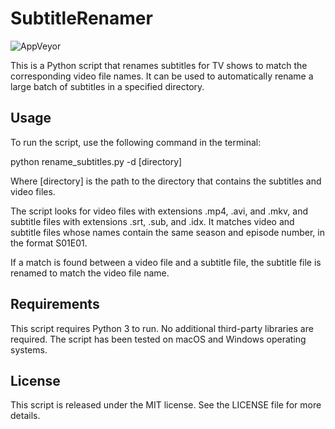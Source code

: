 # SubtitleRenamer

![AppVeyor](https://img.shields.io/github/actions/workflow/status/zenghaojim33/SubtitleRenamer/publish-docker-next.yml?branch=master)

This is a Python script that renames subtitles for TV shows to match the corresponding video file names. It can be used to automatically rename a large batch of subtitles in a specified directory.

## Usage

To run the script, use the following command in the terminal:

python rename_subtitles.py -d [directory]


Where [directory] is the path to the directory that contains the subtitles and video files.

The script looks for video files with extensions .mp4, .avi, and .mkv, and subtitle files with extensions .srt, .sub, and .idx. It matches video and subtitle files whose names contain the same season and episode number, in the format S01E01.

If a match is found between a video file and a subtitle file, the subtitle file is renamed to match the video file name.

## Requirements

This script requires Python 3 to run. No additional third-party libraries are required. The script has been tested on macOS and Windows operating systems.

## License

This script is released under the MIT license. See the LICENSE file for more details.
